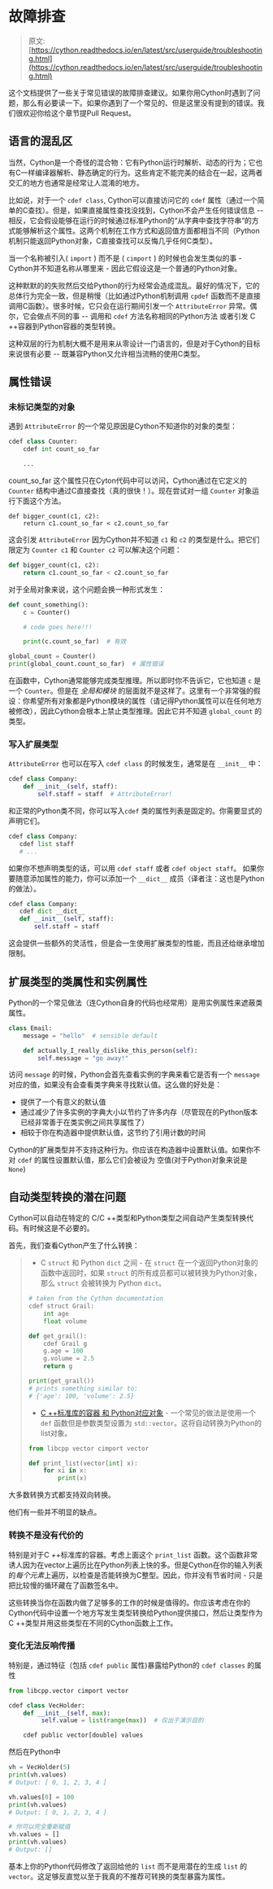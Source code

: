# 故障排查

> 原文: [https://cython.readthedocs.io/en/latest/src/userguide/troubleshooting.html](https://cython.readthedocs.io/en/latest/src/userguide/troubleshooting.html)

这个文档提供了一些关于常见错误的故障排查建议。如果你用Cython时遇到了问题，那么有必要读一下。如果你遇到了一个常见的、但是这里没有提到的错误。我们很欢迎你给这个章节提Pull Request。

## 语言的混乱区

当然，Cython是一个奇怪的混合物：它有Python运行时解析、动态的行为；它也有C一样编译器解析、静态确定的行为。这些肯定不能完美的结合在一起，这两者交汇的地方也通常是经常让人混淆的地方。

比如说，对于一个 `cdef class`, Cython可以直接访问它的 `cdef` 属性（通过一个简单的C查找）。但是，如果直接属性查找没找到，Cython不会产生任何错误信息 -- 相反，它会假设能够在运行的时候通过标准Python的“从字典中查找字符串“的方式能够解析这个属性。这两个机制在工作方式和返回值方面都相当不同（Python机制只能返回Python对象，C直接查找可以反悔几乎任何C类型）。

当一个名称被引入( `import` ) 而不是 ( `cimport` ) 的时候也会发生类似的事 - Cython并不知道名称从哪里来 - 因此它假设这是一个普通的Python对象。

这种默默的的失败然后交给Python的行为经常会造成混乱。最好的情况下，它的总体行为完全一致，但是稍慢（比如通过Python机制调用 `cpdef` 函数而不是直接调用C函数）。很多时候，它只会在运行期间引发一个 `AttributeError` 异常。偶尔，它会做点不同的事 -- 调用和 `cdef` 方法名称相同的Python方法 或者引发 C ++容器到Python容器的类型转换。

这种双层的行为机制大概不是用来从零设计一门语言的，但是对于Cython的目标来说很有必要 -- 既兼容Python又允许相当流畅的使用C类型。

## 属性错误

### 未标记类型的对象

遇到 `AttributeError` 的一个常见原因是Cython不知道你的对象的类型：

```python
cdef class Counter:
    cdef int count_so_far

    ...
```

count_so_far 这个属性只在Cyton代码中可以访问，Cython通过在它定义的 `Counter` 结构中通过C直接查找（真的很快！）。现在尝试对一组 `Counter` 对象运行下面这个方法。

```
def bigger_count(c1, c2):
    return c1.count_so_far < c2.count_so_far
```

这会引发 `AttributeError` 因为Cython并不知道 `c1` 和 `c2` 的类型是什么。把它们限定为 `Counter c1` 和 `Counter c2` 可以解决这个问题：

```python
def bigger_count(c1, c2):
    return c1.count_so_far < c2.count_so_far

```

对于全局对象来说，这个问题会换一种形式发生：

```python
def count_something():
    c = Counter()

    # code goes here!!!

    print(c.count_so_far)  # 有效

global_count = Counter()
print(global_count.count_so_far)  # 属性错误

```

在函数中，Cython通常能够完成类型推理。所以即时你不告诉它，它也知道 `c` 是一个 `Counter`。但是在 *全局和模块* 的层面就不是这样了。这里有一个非常强的假设：你希望所有对象都是Python模块的属性（请记得Python属性可以在任何地方被修改），因此Cython会根本上禁止类型推理。因此它并不知道 `global_count` 的类型。

### 写入扩展类型

`AttributeError` 也可以在写入 `cdef class` 的时候发生，通常是在 `__init__` 中：

```python
cdef class Company:
    def __init__(self, staff):
        self.staff = staff  # AttributeError!
```

和正常的Python类不同，你可以写入`cdef` 类的属性列表是固定的。你需要显式的声明它们。

```python
cdef class Company:
   cdef list staff
   # ...
```

如果你不想声明类型的话，可以用 `cdef staff` 或者 `cdef object staff`。 如果你要随意添加属性的能力，你可以添加一个 `__dict__` 成员（译者注：这也是Python的做法）。

```python
cdef class Company:
   cdef dict __dict__
   def __init__(self, staff):
       self.staff = staff
```

这会提供一些额外的灵活性，但是会一生使用扩展类型的性能，而且还给继承增加限制。

## 扩展类型的类属性和实例属性

Python的一个常见做法（连Cython自身的代码也经常用）是用实例属性来遮蔽类属性。

```python
class Email:
    message = "hello"  # sensible default

    def actually_I_really_dislike_this_person(self):
        self.message = "go away!"
```

访问 `message` 的时候，Python会首先查看实例的字典来看它是否有一个 `message` 对应的值，如果没有会查看类字典来寻找默认值。这么做的好处是：

- 提供了一个有意义的默认值
- 通过减少了许多实例的字典大小以节约了许多内存（尽管现在的Python版本已经非常善于在类实例之间共享属性了）
- 相较于你在构造器中提供默认值，这节约了引用计数的时间

Cython的扩展类型并不支持这种行为。你应该在构造器中设置默认值。如果你不对 `cdef` 的属性设置默认值，那么它们会被设为 空值(对于Python对象来说是 `None`)

## 自动类型转换的潜在问题

Cython可以自动在特定的 C/C ++类型和Python类型之间自动产生类型转换代码。有时候这是不必要的。

首先，我们查看Cython产生了什么转换：

> * C `struct` 和 Python `dict` 之间 - 在 `struct` 在一个返回Python对象的函数中返回时，如果 `struct` 的所有成员都可以被转换为Python对象，那么 `struct` 会被转换为 Python `dict`。
> ```python
> # taken from the Cython documentation
> cdef struct Grail:
>     int age
>     float volume
> 
> def get_grail():
>     cdef Grail g
>     g.age = 100
>     g.volume = 2.5
>     return g
> 
> print(get_grail())
> # prints something similar to:
> # {'age': 100, 'volume': 2.5}
> ```
>
> * [C ++标准库的容器 和 Python对应对象](docs/31.md#标准库) - 一个常见的做法是使用一个 `def` 函数但是参数类型设置为 `std::vector`。这将自动转换为Python的list对象。
> ```python
> from libcpp vector cimport vector
> 
> def print_list(vector[int] x):
>     for xi in x:
>         print(x)
> ```

大多数转换方式都支持双向转换。

他们有一些并不明显的缺点。

### 转换不是没有代价的

特别是对于C ++标准库的容器。考虑上面这个 `print_list` 函数。这个函数非常诱人因为在vector上遍历比在Python列表上快的多。但是Cython在你的输入列表的*每个元素*上遍历，以检查是否能转换为C整型。因此，你并没有节省时间 - 只是把比较慢的循环藏在了函数签名中。

这些转换当你在函数内做了足够多的工作的时候是值得的。你应该考虑在你的Cython代码中设置一个地方写发生类型转换给Python提供接口，然后让类型作为C ++类型并用这些类型在不同的Cython函数上工作。

### 变化无法反响传播

特别是，通过特征（包括 `cdef public` 属性)暴露给Python的 `cdef classes` 的属性

```python
from libcpp.vector cimport vector

cdef class VecHolder:
    def __init__(self, max):
         self.value = list(range(max))  # 仅出于演示目的

    cdef public vector[double] values
```

然后在Python中

```python
vh = VecHolder(5)
print(vh.values)
# Output: [ 0, 1, 2, 3, 4 ]

vh.values[0] = 100
print(vh.values)
# Output: [ 0, 1, 2, 3, 4 ]

# 你可以完全重新赋值
vh.values = []
print(vh.values)
# Output: []
```

基本上你的Python代码修改了返回给他的 `list` 而不是用潜在的生成 `list` 的 `vector`。这足够反直觉以至于我真的不推荐可转换的类型暴露为属性。
